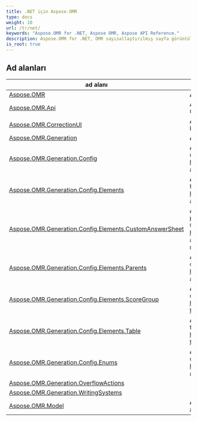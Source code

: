 ```yaml
---
title: .NET için Aspose.OMR
type: docs
weight: 10
url: /tr/net/
keywords: "Aspose.OMR for .NET, Aspose OMR, Aspose API Reference."
description: Aspose.OMR for .NET, OMR sayısallaştırılmış sayfa görüntülerinden optik işaretleri tanıyan bir API'dir.
is_root: true
---
```


## Ad alanları

| ad alanı | Tanım |
| --- | --- |
| [Aspose.OMR](./aspose.omr/) | **Aspose.OMR**, lisanslama yöntemlerini içerir. |
| [Aspose.OMR.Api](./aspose.omr.api/) | **Aspose.OMR.Api**, şablon oluşturma ve görüntü tanıma için ana OMR yöntemlerini içerir. |
| [Aspose.OMR.CorrectionUI](./aspose.omr.correctionui/) | **Aspose.OMR.CorrectionUI**, WPF uyumlu sistemlerde kullanılabilen GUI içerir |
| [Aspose.OMR.Generation](./aspose.omr.generation/) | **Aspose.OMR.Generation** şablon oluşturma sonucunu içerir. |
| [Aspose.OMR.Generation.Config](./aspose.omr.generation.config/) | **Aspose.OMR.Generation.Config**, programlı olarak formlar oluşturmak için gereken tüm sınıfları içerir https://docs.aspose.com/omr/net/programmatic-forms/ adresinde daha fazlasını görün |
| [Aspose.OMR.Generation.Config.Elements](./aspose.omr.generation.config.elements/) | **Aspose.OMR.Generation.Config.Elements**, programlı olarak formlar oluşturmak için gereken tüm geçici öğeleri içerir https://docs.aspose.com/omr/net/programmatic-forms/ adresinde daha fazlasını görün |
| [Aspose.OMR.Generation.Config.Elements.CustomAnswerSheet](./aspose.omr.generation.config.elements.customanswersheet/) | **Aspose.OMR.Generation.Config.Elements.CustomAnswerSheet**, programlı olarak formlar oluşturmak için gereken CustomAnswerSheet üst ve alt öğelerini içerir https://docs.aspose.com/omr/net/programmatic-forms/ https adresinde daha fazlasını görün: //docs.aspose.com/omr/net/txt-markup/custom_answer_sheet/ |
| [Aspose.OMR.Generation.Config.Elements.Parents](./aspose.omr.generation.config.elements.parents/) | **Aspose.OMR.Generation.Config.Elements.Parents**, programlı olarak formlar oluşturmak için gereken üst şablon öğelerini içerir https://docs.aspose.com/omr/net/programmatic-forms/ adresinde daha fazlasını görün |
| [Aspose.OMR.Generation.Config.Elements.ScoreGroup](./aspose.omr.generation.config.elements.scoregroup/) | **Aspose.OMR.Generation.Config.Elements.ScoreGroup** programlı olarak formlar oluşturmak için gerekli öğeleri içerir https://docs.aspose.com/omr/net/programmatic-forms/scoregroupconfig/ adresinde daha fazlasını görün |
| [Aspose.OMR.Generation.Config.Elements.Table](./aspose.omr.generation.config.elements.table/) | **Aspose.OMR.Generation.Config.Elements.Table** programlı olarak formlar oluşturmak için gereken Tablo öğelerini içerir https://docs.aspose.com/omr/net/programmatic-forms/tableconfig/ adresinde daha fazlasını görün |
| [Aspose.OMR.Generation.Config.Enums](./aspose.omr.generation.config.enums/) | **Aspose.OMR.Generation.Config.Enums**, programlı olarak formlar oluşturmak için gerekli numaralandırmaları içerir https://docs.aspose.com/omr/net/programmatic-forms/ adresinde daha fazlasını görün |
| [Aspose.OMR.Generation.OverflowActions](./aspose.omr.generation.overflowactions/) |  |
| [Aspose.OMR.Generation.WritingSystems](./aspose.omr.generation.writingsystems/) |  |
| [Aspose.OMR.Model](./aspose.omr.model/) | **Aspose.OMR.Model**, tanıma sonuçları sonucunu ve OMR öğeleri açıklamasını içerir. |


